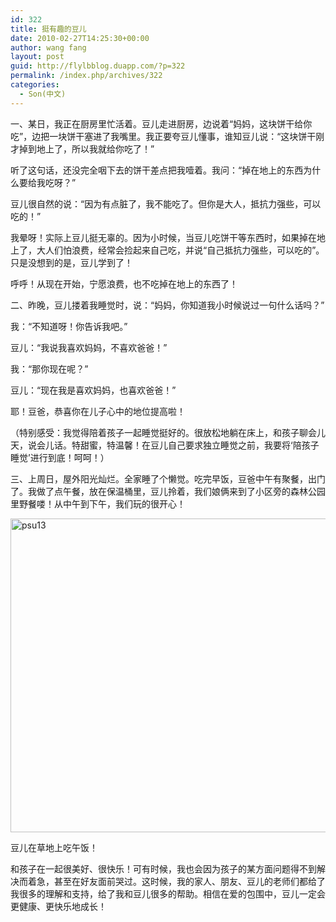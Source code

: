 ```yaml
---
id: 322
title: 挺有趣的豆儿
date: 2010-02-27T14:25:30+00:00
author: wang fang
layout: post
guid: http://flylbblog.duapp.com/?p=322
permalink: /index.php/archives/322
categories:
  - Son(中文)
---
```

一、某日，我正在厨房里忙活着。豆儿走进厨房，边说着“妈妈，这块饼干给你吃”，边把一块饼干塞进了我嘴里。我正要夸豆儿懂事，谁知豆儿说：“这块饼干刚才掉到地上了，所以我就给你吃了！”

听了这句话，还没完全咽下去的饼干差点把我噎着。我问：“掉在地上的东西为什么要给我吃呀？”

豆儿很自然的说：“因为有点脏了，我不能吃了。但你是大人，抵抗力强些，可以吃的！”

我晕呀！实际上豆儿挺无辜的。因为小时候，当豆儿吃饼干等东西时，如果掉在地上了，大人们怕浪费，经常会捡起来自己吃，并说“自己抵抗力强些，可以吃的”。只是没想到的是，豆儿学到了！

呼呼！从现在开始，宁愿浪费，也不吃掉在地上的东西了！

二、昨晚，豆儿搂着我睡觉时，说：“妈妈，你知道我小时候说过一句什么话吗？”

我：“不知道呀！你告诉我吧。”

豆儿：“我说我喜欢妈妈，不喜欢爸爸！”

我：“那你现在呢？”

豆儿：“现在我是喜欢妈妈，也喜欢爸爸！”

耶！豆爸，恭喜你在儿子心中的地位提高啦！

（特别感受：我觉得陪着孩子一起睡觉挺好的。很放松地躺在床上，和孩子聊会儿天，说会儿话。特甜蜜，特温馨！在豆儿自己要求独立睡觉之前，我要将‘陪孩子睡觉’进行到底！呵呵！）

三、上周日，屋外阳光灿烂。全家睡了个懒觉。吃完早饭，豆爸中午有聚餐，出门了。我做了点午餐，放在保温桶里，豆儿拎着，我们娘俩来到了小区旁的森林公园里野餐喽！从中午到下午，我们玩的很开心！

[<img class="alignnone size-full wp-image-323" src="http://flylbblog.duapp.com/wp-content/uploads/2015/04/psu13.jpeg" alt="psu13" width="670" height="502" />](http://flylbblog.duapp.com/wp-content/uploads/2015/04/psu13.jpeg)

豆儿在草地上吃午饭！

和孩子在一起很美好、很快乐！可有时候，我也会因为孩子的某方面问题得不到解决而着急，甚至在好友面前哭过。这时候，我的家人、朋友、豆儿的老师们都给了我很多的理解和支持，给了我和豆儿很多的帮助。相信在爱的包围中，豆儿一定会更健康、更快乐地成长！